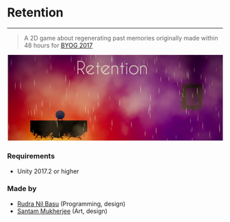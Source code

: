 # Retention

---

> A 2D game about regenerating past memories originally made within 48 hours for [BYOG 2017](http://gamedev.nasscom.in/event/game-jam/byog-2017)

![banner](/media/banner.png)

### Requirements

* Unity 2017.2 or higher

### Made by

* [Rudra Nil Basu](http://rudranilbasu.me/) (Programming, design)
* [Santam Mukherjee](https://santamlegit.deviantart.com/) (Art, design)
